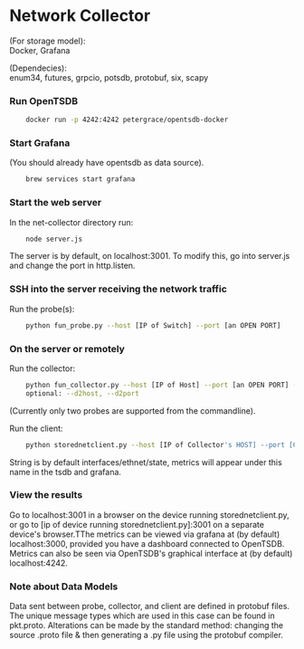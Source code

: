 # Network Collector

(For storage model):  
Docker, Grafana  

(Dependecies):  
enum34, futures, grpcio, potsdb, protobuf, six, scapy

### Run OpenTSDB
```sh
    docker run -p 4242:4242 petergrace/opentsdb-docker
```
### Start Grafana
(You should already have opentsdb as data source).
```sh
    brew services start grafana
```
### Start the web server  
In the net-collector directory run: 
```sh
    node server.js
```  
The server is by default, on localhost:3001. To modify this, go into server.js and change the port in http.listen.
### SSH into the server receiving the network traffic  
Run the probe(s):  

```sh
    python fun_probe.py --host [IP of Switch] --port [an OPEN PORT]
```
### On the server or remotely
Run the collector:
```sh
    python fun_collector.py --host [IP of Host] --port [an OPEN PORT] --d1host [First Probe's Host IP] --d1port [first probe's port] 
    optional: --d2host, --d2port
```
(Currently only two probes are supported from the commandline).

Run the client:
```sh
    python storednetclient.py --host [IP of Collector's HOST] --port [Collector's PORT] --subscribe ["any/separated/string"]
```
String is by default interfaces/ethnet/state, metrics will appear under this name in the tsdb and grafana.

### View the results
Go to localhost:3001 in a browser on the device running storednetclient.py, or go to [ip of device running storednetclient.py]:3001 on a separate device's browser.TThe metrics can be viewed via grafana at (by default) localhost:3000, provided you have a dashboard connected to OpenTSDB. Metrics can also be seen via OpenTSDB's graphical interface at (by default) localhost:4242.

### Note about Data Models
Data sent between probe, collector, and client are defined in protobuf files. The unique message types which are used in this case can be found in pkt.proto. Alterations can be made by the standard method: changing the source .proto file & then generating a .py file using the protobuf compiler.
